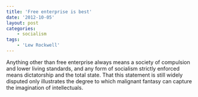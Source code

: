 ```yaml
---
title: 'Free enterprise is best'
date: '2012-10-05'
layout: post
categories:
    - socialism
tags:
    - 'Lew Rockwell'
---
```


Anything other than free enterprise always means a society of compulsion and lower living standards, and any form of socialism strictly enforced means dictatorship and the total state. That this statement is still widely disputed only illustrates the degree to which malignant fantasy can capture the imagination of intellectuals.